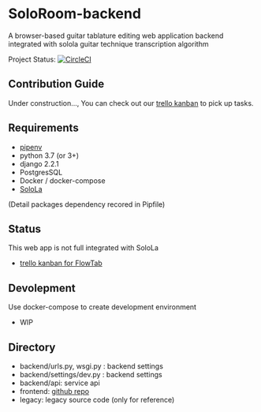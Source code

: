 # SoloRoom-backend

A browser-based guitar tablature editing web application backend integrated with solola guitar technique transcription algorithm 

Project Status: [![CircleCI](https://circleci.com/gh/SoloLa-Platform/soloroom-backend/tree/master.svg?style=svg)](https://circleci.com/gh/SoloLa-Platform/soloroom/tree/master)

## Contribution Guide
Under construction..., You can check out our [trello kanban](https://trello.com/b/eBcjm7aR/solola-project) to pick up tasks.

## Requirements

- [pipenv](https://github.com/pypa/pipenv)
- python 3.7 (or 3+)
- django 2.2.1
- PostgresSQL
- Docker / docker-compose
- [SoloLa](https://github.com/SoloLa-Platform/SoloLa)

(Detail packages dependency recored in Pipfile)

## Status

This web app is not full integrated with SoloLa
- [trello kanban for FlowTab](https://trello.com/b/eBcjm7aR/kanban-for-solola-platform)

## Devolepment 

Use docker-compose to create development environment

- WIP


## Directory
- backend/urls.py, wsgi.py : backend settings
- backend/settings/dev.py : backend settings
- backend/api: service api
- frontend: [github repo](https://github.com/SoloLa-Platform/soloroom-frontend)
- legacy: legacy source code (only for reference)



